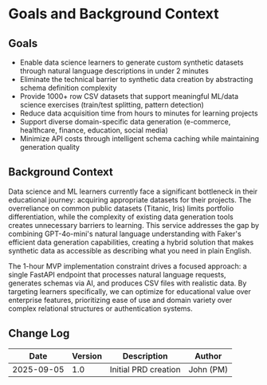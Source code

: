 # Goals and Background Context

## Goals
- Enable data science learners to generate custom synthetic datasets through natural language descriptions in under 2 minutes
- Eliminate the technical barrier to synthetic data creation by abstracting schema definition complexity
- Provide 1000+ row CSV datasets that support meaningful ML/data science exercises (train/test splitting, pattern detection)
- Reduce data acquisition time from hours to minutes for learning projects
- Support diverse domain-specific data generation (e-commerce, healthcare, finance, education, social media)
- Minimize API costs through intelligent schema caching while maintaining generation quality

## Background Context

Data science and ML learners currently face a significant bottleneck in their educational journey: acquiring appropriate datasets for their projects. The overreliance on common public datasets (Titanic, Iris) limits portfolio differentiation, while the complexity of existing data generation tools creates unnecessary barriers to learning. This service addresses the gap by combining GPT-4o-mini's natural language understanding with Faker's efficient data generation capabilities, creating a hybrid solution that makes synthetic data as accessible as describing what you need in plain English.

The 1-hour MVP implementation constraint drives a focused approach: a single FastAPI endpoint that processes natural language requests, generates schemas via AI, and produces CSV files with realistic data. By targeting learners specifically, we can optimize for educational value over enterprise features, prioritizing ease of use and domain variety over complex relational structures or authentication systems.

## Change Log

| Date | Version | Description | Author |
|------|---------|-------------|---------|
| 2025-09-05 | 1.0 | Initial PRD creation | John (PM) |
